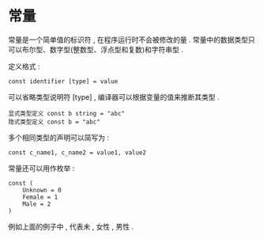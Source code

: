 # 常量

常量是一个简单值的标识符 , 在程序运行时不会被修改的量 . 常量中的数据类型只可以布尔型、数字型\(整数型、浮点型和复数\)和字符串型 .

定义格式 :

```
const identifier [type] = value
```

可以省略类型说明符 \[type\] , 编译器可以根据变量的值来推断其类型 .

```
显式类型定义 const b string = "abc"
隐式类型定义 const b = "abc"
```

多个相同类型的声明可以简写为 :

```
const c_name1, c_name2 = value1, value2
```

常量还可以用作枚举 :

```
const (
    Unknown = 0
    Female = 1
    Male = 2
)
```

例如上面的例子中 , 代表未 , 女性 , 男性 . 

